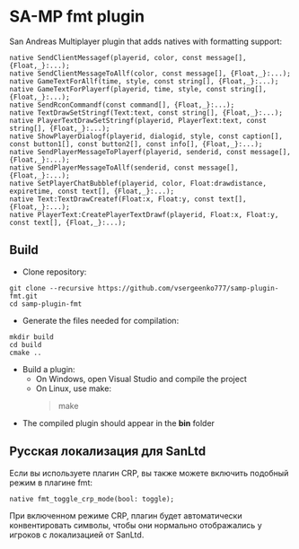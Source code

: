 # SA-MP fmt plugin
San Andreas Multiplayer plugin that adds natives with formatting support:
```pawn
native SendClientMessagef(playerid, color, const message[], {Float,_}:...);
native SendClientMessageToAllf(color, const message[], {Float,_}:...);
native GameTextForAllf(time, style, const string[], {Float,_}:...);
native GameTextForPlayerf(playerid, time, style, const string[], {Float,_}:...);
native SendRconCommandf(const command[], {Float,_}:...);
native TextDrawSetStringf(Text:text, const string[], {Float,_}:...);
native PlayerTextDrawSetStringf(playerid, PlayerText:text, const string[], {Float,_}:...);
native ShowPlayerDialogf(playerid, dialogid, style, const caption[], const button1[], const button2[], const info[], {Float,_}:...);
native SendPlayerMessageToPlayerf(playerid, senderid, const message[], {Float,_}:...);
native SendPlayerMessageToAllf(senderid, const message[], {Float,_}:...);
native SetPlayerChatBubblef(playerid, color, Float:drawdistance, expiretime, const text[], {Float,_}:...);
native Text:TextDrawCreatef(Float:x, Float:y, const text[], {Float,_}:...);
native PlayerText:CreatePlayerTextDrawf(playerid, Float:x, Float:y, const text[], {Float,_}:...);
```

## Build
* Clone repository:
```
git clone --recursive https://github.com/vsergeenko777/samp-plugin-fmt.git
cd samp-plugin-fmt
```
* Generate the files needed for compilation:
```
mkdir build
cd build
cmake ..
```
* Build a plugin:
  * On Windows, open Visual Studio and compile the project
  * On Linux, use make:
    > make
* The compiled plugin should appear in the **bin** folder

## Русская локализация для SanLtd
Если вы используете плагин CRP, вы также можете включить подобный режим в плагине fmt:
```pawn
native fmt_toggle_crp_mode(bool: toggle);
```

При включенном режиме CRP, плагин будет автоматически конвентировать символы, чтобы они нормально отображались у игроков с локализацией от SanLtd.
